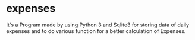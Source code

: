 # expenses
It's a Program made by using Python 3 and Sqlite3 for 
storing data of daily expenses and to do various function 
for a better calculation of Expenses.

